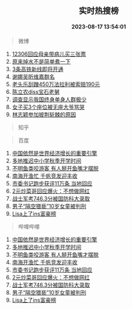 <div align="center"><h2>实时热搜榜</h2><h4>2023-08-17 13:54:01</h4></div>

> 微博  

1. [12306回应母亲带病儿买三张票](https://s.weibo.com/weibo?q=%2312306%E5%9B%9E%E5%BA%94%E6%AF%8D%E4%BA%B2%E5%B8%A6%E7%97%85%E5%84%BF%E4%B9%B0%E4%B8%89%E5%BC%A0%E7%A5%A8%23&t=31&band_rank=1&Refer=top)<br />
2. [原来焯水不是简单煮一下](https://s.weibo.com/weibo?q=%23%E5%8E%9F%E6%9D%A5%E7%84%AF%E6%B0%B4%E4%B8%8D%E6%98%AF%E7%AE%80%E5%8D%95%E7%85%AE%E4%B8%80%E4%B8%8B%23&t=31&band_rank=2&Refer=top)<br />
3. [3条高铁新线即将开通](https://s.weibo.com/weibo?q=%233%E6%9D%A1%E9%AB%98%E9%93%81%E6%96%B0%E7%BA%BF%E5%8D%B3%E5%B0%86%E5%BC%80%E9%80%9A%23&t=31&band_rank=3&Refer=top)<br />
4. [谢娜吴昕维嘉群名](https://s.weibo.com/weibo?q=%E8%B0%A2%E5%A8%9C%E5%90%B4%E6%98%95%E7%BB%B4%E5%98%89%E7%BE%A4%E5%90%8D&t=31&band_rank=4&Refer=top)<br />
5. [老头乐刮蹭450万法拉利被索赔190元](https://s.weibo.com/weibo?q=%23%E8%80%81%E5%A4%B4%E4%B9%90%E5%88%AE%E8%B9%AD450%E4%B8%87%E6%B3%95%E6%8B%89%E5%88%A9%E8%A2%AB%E7%B4%A2%E8%B5%94190%E5%85%83%23&t=31&band_rank=5&Refer=top)<br />
6. [陈立农diss宝石老舅](https://s.weibo.com/weibo?q=%23%E9%99%88%E7%AB%8B%E5%86%9Cdiss%E5%AE%9D%E7%9F%B3%E8%80%81%E8%88%85%23&t=31&band_rank=6&Refer=top)<br />
7. [调查显示我国终身单身人群极少](https://s.weibo.com/weibo?q=%23%E8%B0%83%E6%9F%A5%E6%98%BE%E7%A4%BA%E6%88%91%E5%9B%BD%E7%BB%88%E8%BA%AB%E5%8D%95%E8%BA%AB%E4%BA%BA%E7%BE%A4%E6%9E%81%E5%B0%91%23&t=31&band_rank=7&Refer=top)<br />
8. [女子买3个座位被无座大爷骂哭](https://s.weibo.com/weibo?q=%23%E5%A5%B3%E5%AD%90%E4%B9%B03%E4%B8%AA%E5%BA%A7%E4%BD%8D%E8%A2%AB%E6%97%A0%E5%BA%A7%E5%A4%A7%E7%88%B7%E9%AA%82%E5%93%AD%23&t=31&band_rank=8&Refer=top)<br />
9. [林志颖参加披荆斩棘的原因](https://s.weibo.com/weibo?q=%23%E6%9E%97%E5%BF%97%E9%A2%96%E5%8F%82%E5%8A%A0%E6%8A%AB%E8%8D%86%E6%96%A9%E6%A3%98%E7%9A%84%E5%8E%9F%E5%9B%A0%23&t=31&band_rank=9&Refer=top)<br />

> 知乎  


> 百度  

1. [中国依然是世界经济增长的重要引擎](https://www.baidu.com/s?wd=%E4%B8%AD%E5%9B%BD%E4%BE%9D%E7%84%B6%E6%98%AF%E4%B8%96%E7%95%8C%E7%BB%8F%E6%B5%8E%E5%A2%9E%E9%95%BF%E7%9A%84%E9%87%8D%E8%A6%81%E5%BC%95%E6%93%8E&sa=fyb_news&rsv_dl=fyb_news)<br />
2. [多地推迟中小学秋季开学时间](https://www.baidu.com/s?wd=%E5%A4%9A%E5%9C%B0%E6%8E%A8%E8%BF%9F%E4%B8%AD%E5%B0%8F%E5%AD%A6%E7%A7%8B%E5%AD%A3%E5%BC%80%E5%AD%A6%E6%97%B6%E9%97%B4&sa=fyb_news&rsv_dl=fyb_news)<br />
3. [不明鱼类咬游客 有人掰开鱼嘴才摆脱](https://www.baidu.com/s?wd=%E4%B8%8D%E6%98%8E%E9%B1%BC%E7%B1%BB%E5%92%AC%E6%B8%B8%E5%AE%A2+%E6%9C%89%E4%BA%BA%E6%8E%B0%E5%BC%80%E9%B1%BC%E5%98%B4%E6%89%8D%E6%91%86%E8%84%B1&sa=fyb_news&rsv_dl=fyb_news)<br />
4. [南海开渔忙 千帆竞发迎丰收](https://www.baidu.com/s?wd=%E5%8D%97%E6%B5%B7%E5%BC%80%E6%B8%94%E5%BF%99+%E5%8D%83%E5%B8%86%E7%AB%9E%E5%8F%91%E8%BF%8E%E4%B8%B0%E6%94%B6&sa=fyb_news&rsv_dl=fyb_news)<br />
5. [市委书记跑步获评11万条 当地回应](https://www.baidu.com/s?wd=%E5%B8%82%E5%A7%94%E4%B9%A6%E8%AE%B0%E8%B7%91%E6%AD%A5%E8%8E%B7%E8%AF%8411%E4%B8%87%E6%9D%A1+%E5%BD%93%E5%9C%B0%E5%9B%9E%E5%BA%94&sa=fyb_news&rsv_dl=fyb_news)<br />
6. [2元炒菜哥回应爆火：不想做网红](https://www.baidu.com/s?wd=2%E5%85%83%E7%82%92%E8%8F%9C%E5%93%A5%E5%9B%9E%E5%BA%94%E7%88%86%E7%81%AB%EF%BC%9A%E4%B8%8D%E6%83%B3%E5%81%9A%E7%BD%91%E7%BA%A2&sa=fyb_news&rsv_dl=fyb_news)<br />
7. [战士军考746.3分被国防科大录取](https://www.baidu.com/s?wd=%E6%88%98%E5%A3%AB%E5%86%9B%E8%80%83746.3%E5%88%86%E8%A2%AB%E5%9B%BD%E9%98%B2%E7%A7%91%E5%A4%A7%E5%BD%95%E5%8F%96&sa=fyb_news&rsv_dl=fyb_news)<br />
8. [男子“隔空猥亵”10岁女童被判刑](https://www.baidu.com/s?wd=%E7%94%B7%E5%AD%90%E2%80%9C%E9%9A%94%E7%A9%BA%E7%8C%A5%E4%BA%B5%E2%80%9D10%E5%B2%81%E5%A5%B3%E7%AB%A5%E8%A2%AB%E5%88%A4%E5%88%91&sa=fyb_news&rsv_dl=fyb_news)<br />
9. [Lisa上了ins富豪榜](https://www.baidu.com/s?wd=Lisa%E4%B8%8A%E4%BA%86ins%E5%AF%8C%E8%B1%AA%E6%A6%9C&sa=fyb_news&rsv_dl=fyb_news)<br />

> 哔哩哔哩  

1. [中国依然是世界经济增长的重要引擎](https://www.baidu.com/s?wd=%E4%B8%AD%E5%9B%BD%E4%BE%9D%E7%84%B6%E6%98%AF%E4%B8%96%E7%95%8C%E7%BB%8F%E6%B5%8E%E5%A2%9E%E9%95%BF%E7%9A%84%E9%87%8D%E8%A6%81%E5%BC%95%E6%93%8E&sa=fyb_news&rsv_dl=fyb_news)<br />
2. [多地推迟中小学秋季开学时间](https://www.baidu.com/s?wd=%E5%A4%9A%E5%9C%B0%E6%8E%A8%E8%BF%9F%E4%B8%AD%E5%B0%8F%E5%AD%A6%E7%A7%8B%E5%AD%A3%E5%BC%80%E5%AD%A6%E6%97%B6%E9%97%B4&sa=fyb_news&rsv_dl=fyb_news)<br />
3. [不明鱼类咬游客 有人掰开鱼嘴才摆脱](https://www.baidu.com/s?wd=%E4%B8%8D%E6%98%8E%E9%B1%BC%E7%B1%BB%E5%92%AC%E6%B8%B8%E5%AE%A2+%E6%9C%89%E4%BA%BA%E6%8E%B0%E5%BC%80%E9%B1%BC%E5%98%B4%E6%89%8D%E6%91%86%E8%84%B1&sa=fyb_news&rsv_dl=fyb_news)<br />
4. [南海开渔忙 千帆竞发迎丰收](https://www.baidu.com/s?wd=%E5%8D%97%E6%B5%B7%E5%BC%80%E6%B8%94%E5%BF%99+%E5%8D%83%E5%B8%86%E7%AB%9E%E5%8F%91%E8%BF%8E%E4%B8%B0%E6%94%B6&sa=fyb_news&rsv_dl=fyb_news)<br />
5. [市委书记跑步获评11万条 当地回应](https://www.baidu.com/s?wd=%E5%B8%82%E5%A7%94%E4%B9%A6%E8%AE%B0%E8%B7%91%E6%AD%A5%E8%8E%B7%E8%AF%8411%E4%B8%87%E6%9D%A1+%E5%BD%93%E5%9C%B0%E5%9B%9E%E5%BA%94&sa=fyb_news&rsv_dl=fyb_news)<br />
6. [2元炒菜哥回应爆火：不想做网红](https://www.baidu.com/s?wd=2%E5%85%83%E7%82%92%E8%8F%9C%E5%93%A5%E5%9B%9E%E5%BA%94%E7%88%86%E7%81%AB%EF%BC%9A%E4%B8%8D%E6%83%B3%E5%81%9A%E7%BD%91%E7%BA%A2&sa=fyb_news&rsv_dl=fyb_news)<br />
7. [战士军考746.3分被国防科大录取](https://www.baidu.com/s?wd=%E6%88%98%E5%A3%AB%E5%86%9B%E8%80%83746.3%E5%88%86%E8%A2%AB%E5%9B%BD%E9%98%B2%E7%A7%91%E5%A4%A7%E5%BD%95%E5%8F%96&sa=fyb_news&rsv_dl=fyb_news)<br />
8. [男子“隔空猥亵”10岁女童被判刑](https://www.baidu.com/s?wd=%E7%94%B7%E5%AD%90%E2%80%9C%E9%9A%94%E7%A9%BA%E7%8C%A5%E4%BA%B5%E2%80%9D10%E5%B2%81%E5%A5%B3%E7%AB%A5%E8%A2%AB%E5%88%A4%E5%88%91&sa=fyb_news&rsv_dl=fyb_news)<br />
9. [Lisa上了ins富豪榜](https://www.baidu.com/s?wd=Lisa%E4%B8%8A%E4%BA%86ins%E5%AF%8C%E8%B1%AA%E6%A6%9C&sa=fyb_news&rsv_dl=fyb_news)<br />
